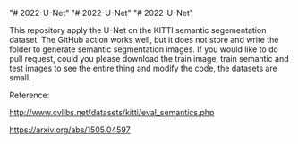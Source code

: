 "# 2022-U-Net" 
"# 2022-U-Net" 
"# 2022-U-Net" 

This repository apply the U-Net on the KITTI semantic segementation dataset. The GitHub action works well, but it does not store and write the folder to generate semantic segmentation images. If you would like to do pull request, could you please download the train image, train semantic and test images to see the entire thing and modify the code, the datasets are small. 

Reference:

http://www.cvlibs.net/datasets/kitti/eval_semantics.php

https://arxiv.org/abs/1505.04597
